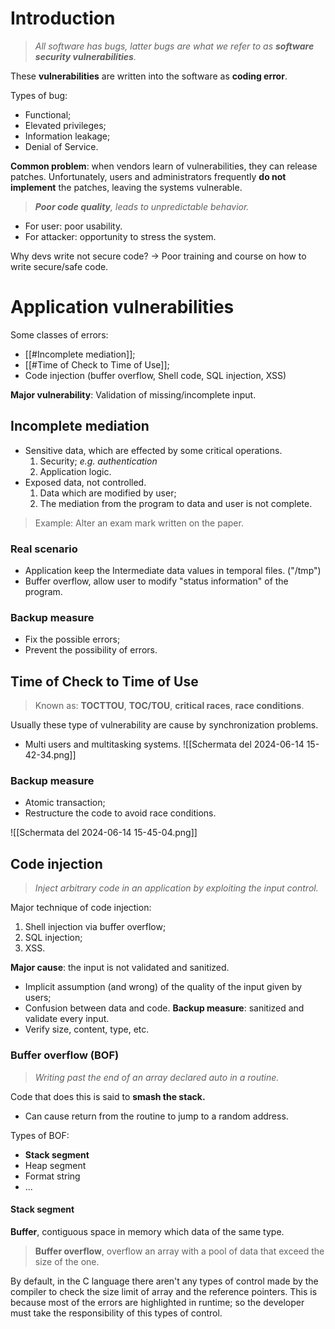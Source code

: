 # Introduction
> *All software has bugs, latter bugs are what we refer to as **software security vulnerabilities**.*

These **vulnerabilities** are written into the software as **coding error**.

Types of bug:
- Functional;
- Elevated privileges;
- Information leakage;
- Denial of Service.

**Common problem**: when vendors learn of vulnerabilities, they can release patches. Unfortunately, users and administrators frequently **do not implement** the patches, leaving the systems vulnerable.

> ***Poor code quality**, leads to unpredictable behavior.*

- For user: poor usability.
- For attacker: opportunity to stress the system.

Why devs write not secure code? -> Poor training and course on how to write secure/safe code.

# Application vulnerabilities
Some classes of errors:
- [[#Incomplete mediation]];
- [[#Time of Check to Time of Use]];
- Code injection (buffer overflow, Shell code, SQL injection, XSS)

**Major vulnerability**: Validation of missing/incomplete input.
## Incomplete mediation
- Sensitive data, which are effected by some critical operations.
	1. Security; *e.g. authentication*
	2. Application logic.
- Exposed data, not controlled.
	1. Data which are modified by user;
	2. The mediation from the program to data and user is not complete.

> Example: Alter an exam mark written on the paper.

### Real scenario
- Application keep the Intermediate data values in temporal files. ("/tmp")
- Buffer overflow, allow user to modify "status information" of the program.
### Backup measure
- Fix the possible errors;
- Prevent the possibility of errors.
## Time of Check to Time of Use
> Known as: **TOCTTOU**, **TOC/TOU**, **critical races**, **race conditions**.

Usually these type of vulnerability are cause by synchronization problems.
- Multi users and multitasking systems.
![[Schermata del 2024-06-14 15-42-34.png]]
### Backup measure
- Atomic transaction;
- Restructure the code to avoid race conditions.

![[Schermata del 2024-06-14 15-45-04.png]]
## Code injection
> *Inject arbitrary code in an application by exploiting the input control.*

Major technique of code injection:
1. Shell injection via buffer overflow;
2. SQL injection;
3. XSS.

**Major cause**: the input is not validated and sanitized.
- Implicit assumption (and wrong) of the quality of the input given by users;
- Confusion between data and code.
**Backup measure**: sanitized and validate every input.
- Verify size, content, type, etc.
### Buffer overflow (BOF)
> *Writing past the end of an array declared auto in a routine.*

Code that does this is said to **smash the stack.**
- Can cause return from the routine to jump to a random address.

Types of BOF:
- **Stack segment**
- Heap segment
- Format string
- ...
#### Stack segment
**Buffer**, contiguous space in memory which data of the same type.
> **Buffer overflow**, overflow an array with a pool of data that exceed the size of the one.

By default, in the C language there aren't any types of control made by the compiler to check the size limit of array and the reference pointers.
This is because most of the errors are highlighted in runtime; so the developer must take the responsibility of this types of control.